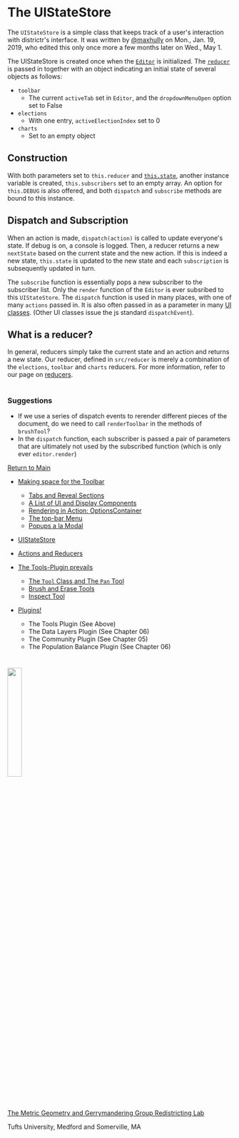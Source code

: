 # The UIStateStore

The `UIStateStore` is a simple class that keeps track of a user's 
interaction with districtr's interface. It was written by [@maxhully]
on Mon., Jan. 19, 2019, who edited this only once more a few months
later on Wed., May 1.

The UIStateStore is created once when the [`Editor`] is initialized. 
The [`reducer`] is passed in together with an object indicating an
initial state of several objects as follows:
- `toolbar`
  - The current `activeTab` set in `Editor`, and the `dropdownMenuOpen` option set to False
- `elections` 
  -  With one entry, `activeElectionIndex` set to 0
- `charts`
  - Set to an empty object

## Construction

With both parameters set to `this.reducer` and [`this.state`], another
instance variable is created, `this.subscribers` set to an empty array.
An option for `this.DEBUG` is also offered, and both `dispatch` and
`subscribe` methods are bound to this instance. 

## Dispatch and Subscription 

When an action is made, `dispatch(action)` is called to update
everyone's state. If debug is on, a console is logged. Then, a reducer
returns a new `nextState` based on the current state and the new action.
If this is indeed a new state, `this.state` is updated to the new state
and each `subscription` is subsequently updated in turn.

The `subscribe` function is essentially pops a new subscriber to the
subscriber list. Only the `render` function of the `Editor` is ever
subsribed to this `UIStateStore`. The `dispatch` function is used in
many places, with one of many `actions` passed in. It is also often
passed in as a parameter in many [UI classes]. (Other UI classes issue
the js standard `dispatchEvent`). 

## What is a reducer?

In general, reducers simply take the current state and an action and
returns a new state. Our reducer, defined in `src/reducer` is merely a
combination of the `elections`, `toolbar` and `charts` reducers. 
For more information, refer to our page on [reducers].

# #

### Suggestions

- If we use a series of dispatch events to rerender different pieces of
the document, do we need to call `renderToolbar` in the methods of
`brushTool`? 
- In the `dispatch` function, each subscriber is passed a pair of
parameters that are ultimately not used by the subscribed function
(which is only ever `editor.render`) 

[Return to Main](../README.md)
- [Making space for the Toolbar](../03toolsplugins/toolbar.md)
  - [Tabs and Reveal Sections](../03toolsplugins/sections.md)
  - [A List of UI and Display Components](../03toolsplugins/uicomponents.md)
  - [Rendering in Action: OptionsContainer](../03toolsplugins/optionscontainer.md)
  - [The top-bar Menu](../03toolsplugins/topmenu.md)
  - [Popups a la Modal](../03toolsplugins/modal.md)

- [UIStateStore](../03toolsplugins/uistatestore.md)
- [Actions and Reducers](../03toolsplugins/actionsreducers.md)

- [The Tools-Plugin prevails](../03toolsplugins/toolsplugin.md)
  - [The `Tool` Class and The `Pan` Tool](../03toolsplugins/tool.md)
  - [Brush and Erase Tools](../03toolsplugins/brusherasetools.md)
  - [Inspect Tool](../03toolsplugins/inspecttool.md)

- [Plugins!](../03toolsplugins/plugins.md)
  - The Tools Plugin (See Above)
  - The Data Layers Plugin (See Chapter 06)
  - The Community Plugin (See Chapter 05)
  - The Population Balance Plugin (See Chapter 06)

[@maxhully]: http://github.com/maxhully
[`Editor`]: ../02editormap/editor.md
[`reducer`]: ../03toolsplugins/actionsreducers.md
[reducers]: ../03toolsplugins/actionsreducers.md
[`this.state`]: ../01contextplan/state.md
[UI classes]: ../03toolsplugins/uicomponents.md

# #

<img src="../../assets/mggg.svg" width=25%>

[The Metric Geometry and Gerrymandering Group Redistricting Lab](http://mggg.org)

Tufts University, Medford and Somerville, MA